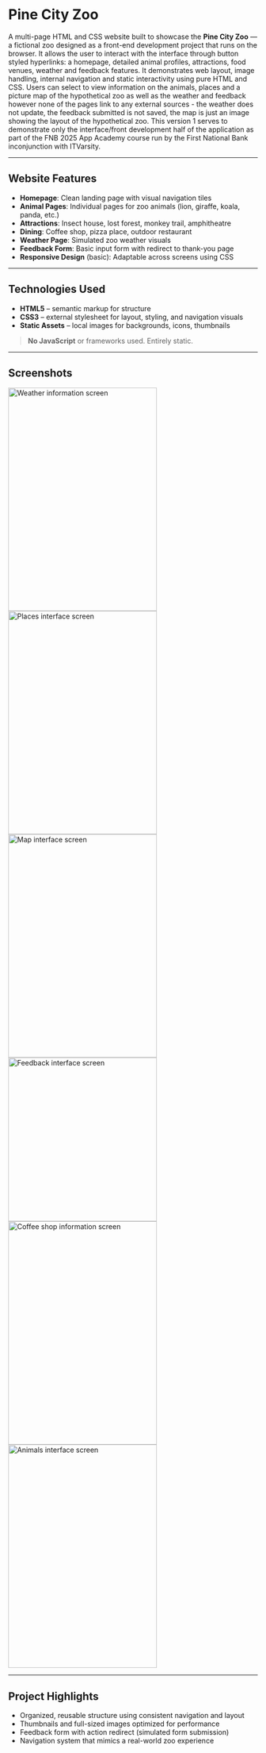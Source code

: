 # Pine City Zoo 

A multi-page HTML and CSS website built to showcase the **Pine City Zoo** — a fictional zoo designed as a front-end development project that runs on the browser. It allows the user to interact with the interface through button styled hyperlinks: a homepage, detailed animal profiles, attractions, food venues, weather and feedback features. It demonstrates web layout, image handling, internal navigation and static interactivity using pure HTML and CSS. Users can select to view information on the animals, places and a picture map of the hypothetical zoo as well as the weather and feedback however none of the pages link to any external sources - the weather does not update, the feedback submitted is not saved, the map is just an image showing the layout of the hypothetical zoo. This version 1 serves to demonstrate only the interface/front development half of the application as part of the FNB 2025 App Academy course run by the First National Bank inconjunction with ITVarsity. 

---

## Website Features

-  **Homepage**: Clean landing page with visual navigation tiles
-  **Animal Pages**: Individual pages for zoo animals (lion, giraffe, koala, panda, etc.)
-  **Attractions**: Insect house, lost forest, monkey trail, amphitheatre
-  **Dining**: Coffee shop, pizza place, outdoor restaurant
-  **Weather Page**: Simulated zoo weather visuals
-  **Feedback Form**: Basic input form with redirect to thank-you page
-  **Responsive Design** (basic): Adaptable across screens using CSS

---

## Technologies Used

- **HTML5** – semantic markup for structure
- **CSS3** – external stylesheet for layout, styling, and navigation visuals
- **Static Assets** – local images for backgrounds, icons, thumbnails

> **No JavaScript** or frameworks used. Entirely static.

---

## Screenshots

<p float="left">
  
</p>

<img width="300" height="450" alt="Weather information screen" src="https://github.com/user-attachments/assets/22a2b582-4f17-4cce-a05c-d5f35bb1a16d" />
<img width="300" height="450" alt="Places interface screen" src="https://github.com/user-attachments/assets/11440ce2-4dc0-48a0-bafe-7cf612e80325" />
<img width="300" height="450" alt="Map interface screen" src="https://github.com/user-attachments/assets/0a643325-d900-468b-94bb-91ffdfa6a8ad" />
<img width="300" height="330" alt="Feedback interface screen" src="https://github.com/user-attachments/assets/dea3eb7e-afbe-4932-872d-a9193d285e88" />
<img width="300" height="450" alt="Coffee shop information screen" src="https://github.com/user-attachments/assets/29ffb55b-fb1b-4725-abb3-63dbe6242d87" />
<img width="300" height="450" alt="Animals interface screen" src="https://github.com/user-attachments/assets/13acfb78-4113-4432-a479-c7144d67bace" />

---

## Project Highlights

- Organized, reusable structure using consistent navigation and layout
- Thumbnails and full-sized images optimized for performance
- Feedback form with action redirect (simulated form submission)
- Navigation system that mimics a real-world zoo experience



